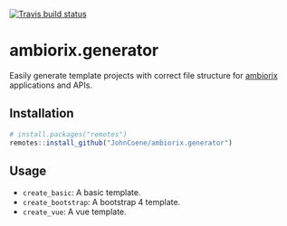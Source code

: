 <!-- badges: start -->
[![Travis build status](https://travis-ci.com/JohnCoene/amborix.generator.svg?branch=master)](https://travis-ci.com/JohnCoene/amborix.generator)
<!-- badges: end -->

# ambiorix.generator

Easily generate template projects with correct file structure for [ambiorix](https://github.com/JohnCoene/ambiorix) applications and APIs.

## Installation

``` r
# install.packages("remotes")
remotes::install_github("JohnCoene/ambiorix.generator")
```

## Usage

- `create_basic`: A basic template.
- `create_bootstrap`: A bootstrap 4 template.
- `create_vue`: A vue template.
